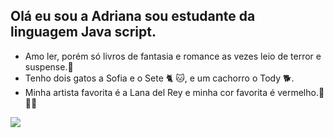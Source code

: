 ## Olá eu sou a Adriana sou estudante da linguagem  Java script.
- Amo ler, porém só livros de fantasia e romance as vezes leio de terror e suspense.📖
- Tenho dois gatos a Sofia e o Sete 🐈 🐱, e um cachorro o Tody 🐕.
- Minha artista favorita é a Lana del Rey e minha cor favorita é vermelho.💋💋💋



![](https://tenor.com/pt-BR/view/lana-del-rey-marinerscomplex-gif-24172510)
